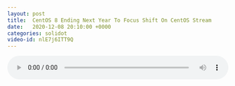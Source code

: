 ```yaml
---
layout: post
title:  CentOS 8 Ending Next Year To Focus Shift On CentOS Stream
date:   2020-12-08 20:10:00 +0000
categories: solidot
video-id: nlE7j6ITT9Q
---
```


<audio src="/assets/6562d3cef8706b8eed464546842da796.mp3" style="width: 100%;" controls></audio>


